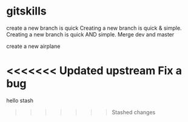 # gitskills

create a new branch is quick
Creating a new branch is quick & simple.
Creating a new branch is quick AND simple.
Merge dev and master

create a new airplane

<<<<<<< Updated upstream
Fix a bug
=======

hello stash
>>>>>>> Stashed changes
